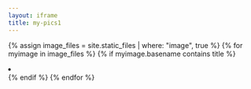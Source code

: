 ```yaml
---
layout: iframe
title: my-pics1
---
```

{% assign image_files = site.static_files | where: "image", true %}
{% for myimage in image_files %}
  {% if myimage.basename contains title %}
    <li data-src="{{ myimage.path }}"></li>
  {% endif %}
{% endfor %}
